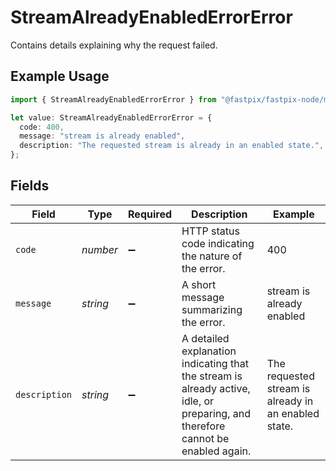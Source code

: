 # StreamAlreadyEnabledErrorError

Contains details explaining why the request failed.

## Example Usage

```typescript
import { StreamAlreadyEnabledErrorError } from "@fastpix/fastpix-node/models";

let value: StreamAlreadyEnabledErrorError = {
  code: 400,
  message: "stream is already enabled",
  description: "The requested stream is already in an enabled state.",
};
```

## Fields

| Field                                                                                                                            | Type                                                                                                                             | Required                                                                                                                         | Description                                                                                                                      | Example                                                                                                                          |
| -------------------------------------------------------------------------------------------------------------------------------- | -------------------------------------------------------------------------------------------------------------------------------- | -------------------------------------------------------------------------------------------------------------------------------- | -------------------------------------------------------------------------------------------------------------------------------- | -------------------------------------------------------------------------------------------------------------------------------- |
| `code`                                                                                                                           | *number*                                                                                                                         | :heavy_minus_sign:                                                                                                               | HTTP status code indicating the nature of the error.                                                                             | 400                                                                                                                              |
| `message`                                                                                                                        | *string*                                                                                                                         | :heavy_minus_sign:                                                                                                               | A short message summarizing the error.                                                                                           | stream is already enabled                                                                                                        |
| `description`                                                                                                                    | *string*                                                                                                                         | :heavy_minus_sign:                                                                                                               | A detailed explanation indicating that the stream is already active, idle, or preparing, and therefore cannot be enabled again.<br/> | The requested stream is already in an enabled state.                                                                             |